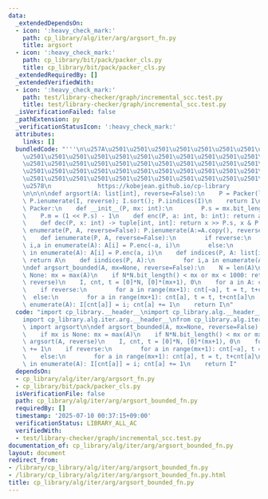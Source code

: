 ```yaml
---
data:
  _extendedDependsOn:
  - icon: ':heavy_check_mark:'
    path: cp_library/alg/iter/arg/argsort_fn.py
    title: argsort
  - icon: ':heavy_check_mark:'
    path: cp_library/bit/pack/packer_cls.py
    title: cp_library/bit/pack/packer_cls.py
  _extendedRequiredBy: []
  _extendedVerifiedWith:
  - icon: ':heavy_check_mark:'
    path: test/library-checker/graph/incremental_scc.test.py
    title: test/library-checker/graph/incremental_scc.test.py
  _isVerificationFailed: false
  _pathExtension: py
  _verificationStatusIcon: ':heavy_check_mark:'
  attributes:
    links: []
  bundledCode: "'''\n\u257A\u2501\u2501\u2501\u2501\u2501\u2501\u2501\u2501\u2501\u2501\
    \u2501\u2501\u2501\u2501\u2501\u2501\u2501\u2501\u2501\u2501\u2501\u2501\u2501\
    \u2501\u2501\u2501\u2501\u2501\u2501\u2501\u2501\u2501\u2501\u2501\u2501\u2501\
    \u2501\u2501\u2501\u2501\u2501\u2501\u2501\u2501\u2501\u2501\u2501\u2501\u2501\
    \u2501\u2501\u2501\u2501\u2501\u2501\u2501\u2501\u2501\u2501\u2501\u2501\u2501\
    \u2578\n             https://kobejean.github.io/cp-library               \n'''\n\
    \n\n\n\ndef argsort(A: list[int], reverse=False):\n    P = Packer(len(I := A.copy())-1);\
    \ P.ienumerate(I, reverse); I.sort(); P.iindices(I)\n    return I\n\n\n\nclass\
    \ Packer:\n    def __init__(P, mx: int):\n        P.s = mx.bit_length()\n    \
    \    P.m = (1 << P.s) - 1\n    def enc(P, a: int, b: int): return a << P.s | b\n\
    \    def dec(P, x: int) -> tuple[int, int]: return x >> P.s, x & P.m\n    def\
    \ enumerate(P, A, reverse=False): P.ienumerate(A:=A.copy(), reverse); return A\n\
    \    def ienumerate(P, A, reverse=False):\n        if reverse:\n            for\
    \ i,a in enumerate(A): A[i] = P.enc(-a, i)\n        else:\n            for i,a\
    \ in enumerate(A): A[i] = P.enc(a, i)\n    def indices(P, A: list[int]): P.iindices(A:=A.copy());\
    \ return A\n    def iindices(P, A):\n        for i,a in enumerate(A): A[i] = P.m&a\n\
    \ndef argsort_bounded(A, mx=None, reverse=False):\n    N = len(A)\n    if mx is\
    \ None: mx = max(A)\n    if N*N.bit_length() < mx or mx < 1000: return argsort(A,\
    \ reverse)\n    I, cnt, t = [0]*N, [0]*(mx+1), 0\n    for a in A: cnt[a] += 1\n\
    \    if reverse:\n        for a in range(mx+1): cnt[~a], t = t, t+cnt[~a]\n  \
    \  else:\n        for a in range(mx+1): cnt[a], t = t, t+cnt[a]\n    for i,a in\
    \ enumerate(A): I[cnt[a]] = i; cnt[a] += 1\n    return I\n"
  code: "import cp_library.__header__\nimport cp_library.alg.__header__\nimport cp_library.alg.iter.__header__\n\
    import cp_library.alg.iter.arg.__header__\nfrom cp_library.alg.iter.arg.argsort_fn\
    \ import argsort\n\ndef argsort_bounded(A, mx=None, reverse=False):\n    N = len(A)\n\
    \    if mx is None: mx = max(A)\n    if N*N.bit_length() < mx or mx < 1000: return\
    \ argsort(A, reverse)\n    I, cnt, t = [0]*N, [0]*(mx+1), 0\n    for a in A: cnt[a]\
    \ += 1\n    if reverse:\n        for a in range(mx+1): cnt[~a], t = t, t+cnt[~a]\n\
    \    else:\n        for a in range(mx+1): cnt[a], t = t, t+cnt[a]\n    for i,a\
    \ in enumerate(A): I[cnt[a]] = i; cnt[a] += 1\n    return I"
  dependsOn:
  - cp_library/alg/iter/arg/argsort_fn.py
  - cp_library/bit/pack/packer_cls.py
  isVerificationFile: false
  path: cp_library/alg/iter/arg/argsort_bounded_fn.py
  requiredBy: []
  timestamp: '2025-07-10 00:37:15+09:00'
  verificationStatus: LIBRARY_ALL_AC
  verifiedWith:
  - test/library-checker/graph/incremental_scc.test.py
documentation_of: cp_library/alg/iter/arg/argsort_bounded_fn.py
layout: document
redirect_from:
- /library/cp_library/alg/iter/arg/argsort_bounded_fn.py
- /library/cp_library/alg/iter/arg/argsort_bounded_fn.py.html
title: cp_library/alg/iter/arg/argsort_bounded_fn.py
---
```

